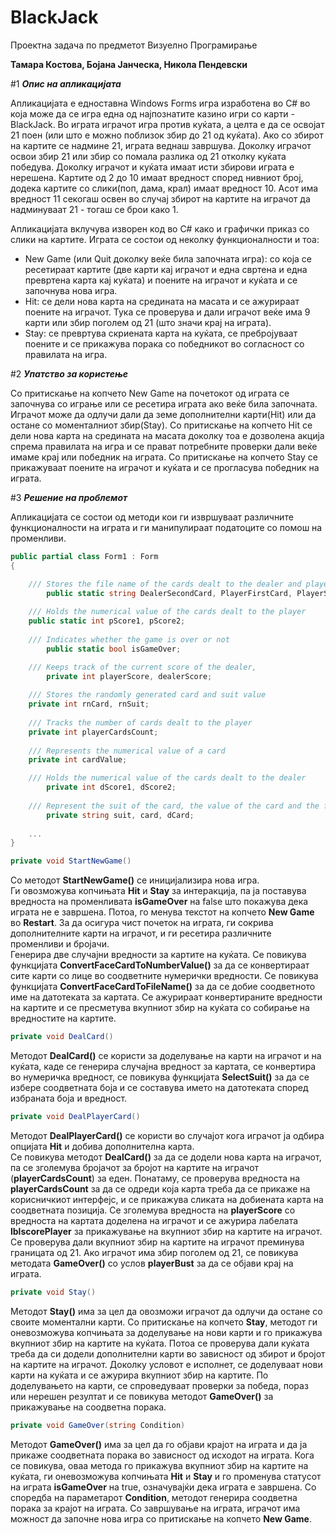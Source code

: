 # BlackJack
Проектна задача по предметот Визуелно Програмирање 

**Тамара Костова, Бојана Јанческа, Никола Пендевски**

#1 ***Опис на апликацијата***

Апликацијата е едноставна Windows Forms игра изработена во C# во која може да се игра една од најпознатите казино игри со карти - BlackJack. Во играта играчот игра против куќата, а целта е да се освојат 21 поен (или што е можно поблизок збир до 21 од куќата). Ако со збирот на картите се надмине 21, играта веднаш завршува. Доколку играчот освои збир 21 или збир со помала разлика од 21 отколку куќата победува. Доколку играчот и куќата имаат исти збирови играта е нерешена. 
Картите од 2 до 10 имаат вредност според нивниот број, додека картите со слики(поп, дама, крал) имаат вредност 10. Асот има вредност 11 секогаш освен во случај збирот на картите на играчот да надминуваат 21 - тогаш се брои како 1.

Апликацијата вклучува изворен код во C# како и графички приказ со слики на картите. 
Играта се состои од неколку функционалности и тоа:
- New Game (или Quit доколку веќе била започната игра): со која се ресетираат картите (две карти кај играчот и една свртена и една превртена карта кај куќата) и поените на играчот и куќата и се започнува нова игра.
- Hit: се дели нова карта на средината на масата и се ажурираат поените на играчот. Тука се проверува и дали играчот веќе има 9 карти или збир поголем од 21 (што значи крај на играта).
- Stay: се превртува скриената карта на куќата, се пребројуваат поените и се прикажува порака со победникот во согласност со правилата на игра.

#2 ***Упатство за користење***

Со притискање на копчето New Game на почетокот од играта се започнува со играње или се ресетира играта ако веќе била започната. Играчот може да одлучи дали да земе дополнителни карти(Hit) или да остане со моменталниот збир(Stay). Со притискање на копчето Hit се дели нова карта на средината на масата доколку тоа е дозволена акција спрема правилата на игра и се прават потребните проверки дали веќе имаме крај или победник на играта. Со притискање на копчето Stay се прикажуваат поените на играчот и куќата и се прогласува победник на играта.

#3 ***Решение на проблемот***

Апликацијата се состои од методи кои ги извршуваат различните функционалности на играта и ги манипулираат податоците со помош на променливи. 

```C#
public partial class Form1 : Form
{

	/// Stores the file name of the cards dealt to the dealer and player
        public static string DealerSecondCard, PlayerFirstCard, PlayerSecondCard;
        
	/// Holds the numerical value of the cards dealt to the player
	public static int pScore1, pScore2;
	
	/// Indicates whether the game is over or not
        public static bool isGameOver;

	/// Keeps track of the current score of the dealer, 
        private int playerScore, dealerScore;
	
	/// Stores the randomly generated card and suit value
	private int rnCard, rnSuit;
	
	/// Tracks the number of cards dealt to the player
	private int playerCardsCount;
	
	/// Represents the numerical value of a card
	private int cardValue;

	/// Holds the numerical value of the cards dealt to the dealer
        private int dScore1, dScore2;
	
	/// Represent the suit of the card, the value of the card and the file name of the card accordingly
        private string suit, card, dCard;
  
	...
}
```

```C# 
private void StartNewGame()
```


Со методот **StartNewGame()** се иницијализира нова игра.  
Ги овозможува копчињата **Hit** и **Stay** за интеракција, па ја поставува вредноста на променливата **isGameOver** на false што покажува дека играта не е завршена. Потоа, го менува текстот на копчето **New Game** во **Restart**. За да осигура чист почеток на играта, ги сокрива дополнителните карти на играчот, и ги ресетира различните променливи и бројачи.  
Генерира две случајни вредности за картите на куќата. Се повикува функцијата **ConvertFaceCardToNumberValue()** за да се конвертираат сите карти со лице во соодветните нумерички вредности. Се повикува функцијата **ConvertFaceCardToFileName()** за да се добие соодветното име на датотеката за картата. Се ажурираат конвертираните вредности на картите и се пресметува вкупниот збир на куќата со собирање на вредностите на картите.

```C#
private void DealCard()
```

Методот **DealCard()** се користи за доделување на карти на играчот и на куќата, каде се генерира случајна вредност за картата, се конвертира во нумеричка вредност, се повикува функцијата **SelectSuit()** за да се избере соодветната боја и се составува името на датотеката според избраната боја и вредност.

```C#
private void DealPlayerCard()
```

Методот **DealPlayerCard()** се користи во случајот кога играчот ја одбира опцијата **Hit** и добива дополнителна карта.  
Се повикува методот **DealCard()** за да се додели нова карта на играчот, па се зголемува бројачот за бројот на картите на играчот (**playerCardsCount**) за еден. Понатаму, се проверува вредноста на **playerCardsCount** за да се одреди која карта треба да се прикаже на корисничкиот интерфејс, и се прикажува сликата на добиената карта на соодветната позиција. Се зголемува вредноста на **playerScore** со вредноста на картата доделена на играчот и се ажурира лабелата **lblscorePlayer** за прикажување на вкупниот збир на картите на играчот. Се проверува дали вкупниот збир на картите на играчот преминува границата од 21. Ако играчот има збир поголем од 21, се повикува методата **GameOver()** со услов **playerBust** за да се објави крај на играта.

```C#
private void Stay()
```

Методот **Stay()** има за цел да овозможи играчот да одлучи да остане со своите моментални карти. Со притискање на копчето **Stay**, методот ги оневозможува копчињата за доделување на нови карти и го прикажува вкупниот збир на картите на куќата. Потоа се проверува дали куќата треба да си додели дополнителни карти во зависност од збирот и бројот на картите на играчот. Доколку условот е исполнет, се доделуваат нови карти на куќата и се ажурира вкупниот збир на картите. По доделувањето на карти, се спроведуваат проверки за победа, пораз или нерешен резултат и се повикува методот **GameOver()** за прикажување на соодветна порака.

```C#
private void GameOver(string Condition)
```

Методот **GameOver()** има за цел да го објави крајот на играта и да ја прикаже соодветната порака во зависност од исходот на играта. Кога се повикува, оваа метода го прикажува вкупниот збир на картите на куќата, ги оневозможува копчињата **Hit** и **Stay** и го променува статусот на играта **isGameOver** на true, означувајќи дека играта е завршена.
Со споредба на параметарот **Condition**, методот генерира соодветна порака за крајот на играта. Со завршување на играта, играчот има можност да започне нова игра со притискање на копчето **New Game**.


